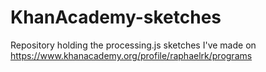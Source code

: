 # KhanAcademy-sketches
Repository holding the processing.js sketches I've made on https://www.khanacademy.org/profile/raphaelrk/programs
